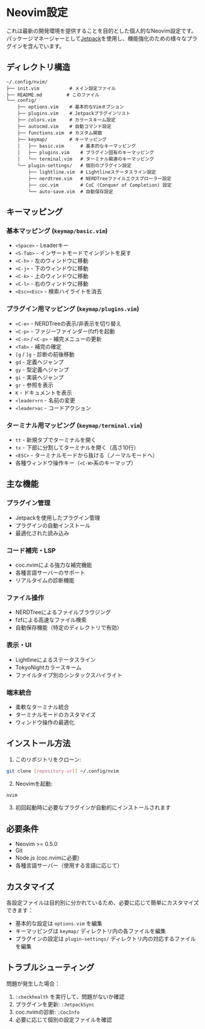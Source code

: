 # Neovim設定

これは最新の開発環境を提供することを目的とした個人的なNeovim設定です。パッケージマネージャーとして[Jetpack](https://github.com/tani/vim-jetpack)を使用し、機能強化のための様々なプラグインを含んでいます。

## ディレクトリ構造

```
~/.config/nvim/
├── init.vim           # メイン設定ファイル
├── README.md         # このファイル
└── config/
    ├── options.vim    # 基本的なVimオプション
    ├── plugins.vim    # Jetpackプラグインリスト
    ├── colors.vim     # カラースキーム設定
    ├── autocmd.vim    # 自動コマンド設定
    ├── functions.vim  # カスタム関数
    ├── keymap/        # キーマッピング
    │   ├── basic.vim      # 基本的なキーマッピング
    │   ├── plugins.vim    # プラグイン固有のキーマッピング
    │   └── terminal.vim   # ターミナル関連のキーマッピング
    └── plugin-settings/   # 個別のプラグイン設定
        ├── lightline.vim  # Lightlineステータスライン設定
        ├── nerdtree.vim   # NERDTreeファイルエクスプローラー設定
        ├── coc.vim        # CoC (Conquer of Completion) 設定
        └── auto-save.vim  # 自動保存設定

```

## キーマッピング

### 基本マッピング (`keymap/basic.vim`)
- `<Space>` - Leaderキー
- `<S-Tab>` - インサートモードでインデントを戻す
- `<C-h>` - 左のウィンドウに移動
- `<C-j>` - 下のウィンドウに移動
- `<C-k>` - 上のウィンドウに移動
- `<C-l>` - 右のウィンドウに移動
- `<Esc><Esc>` - 検索ハイライトを消去

### プラグイン用マッピング (`keymap/plugins.vim`)
- `<C-e>` - NERDTreeの表示/非表示を切り替え
- `<C-p>` - ファジーファインダー(fzf)を起動
- `<C-n>` / `<C-p>` - 補完メニューの更新
- `<Tab>` - 補完の確定
- `[g` / `]g` - 診断の前後移動
- `gd` - 定義へジャンプ
- `gy` - 型定義へジャンプ
- `gi` - 実装へジャンプ
- `gr` - 参照を表示
- `K` - ドキュメントを表示
- `<leader>rn` - 名前の変更
- `<leader>ac` - コードアクション

### ターミナル用マッピング (`keymap/terminal.vim`)
- `tt` - 新規タブでターミナルを開く
- `tx` - 下部に分割してターミナルを開く（高さ10行）
- `<ESC>` - ターミナルモードから抜ける（ノーマルモードへ）
- 各種ウィンドウ操作キー（`<C-W>`系のキーマップ）

## 主な機能

### プラグイン管理
- Jetpackを使用したプラグイン管理
- プラグインの自動インストール
- 最適化された読み込み

### コード補完・LSP
- coc.nvimによる強力な補完機能
- 各種言語サーバーのサポート
- リアルタイムの診断機能

### ファイル操作
- NERDTreeによるファイルブラウジング
- fzfによる高速なファイル検索
- 自動保存機能（特定のディレクトリで有効）

### 表示・UI
- Lightlineによるステータスライン
- TokyoNightカラースキーム
- ファイルタイプ別のシンタックスハイライト

### 端末統合
- 柔軟なターミナル統合
- ターミナルモードのカスタマイズ
- ウィンドウ操作の最適化

## インストール方法

1. このリポジトリをクローン:
```bash
git clone [repository-url] ~/.config/nvim
```

2. Neovimを起動:
```bash
nvim
```

3. 初回起動時に必要なプラグインが自動的にインストールされます

## 必要条件

- Neovim >= 0.5.0
- Git
- Node.js (coc.nvimに必要)
- 各種言語サーバー（使用する言語に応じて）

## カスタマイズ

各設定ファイルは目的別に分かれているため、必要に応じて簡単にカスタマイズできます：

- 基本的な設定は `options.vim` を編集
- キーマッピングは `keymap/` ディレクトリ内の各ファイルを編集
- プラグインの設定は `plugin-settings/` ディレクトリ内の対応するファイルを編集

## トラブルシューティング

問題が発生した場合：

1. `:checkhealth` を実行して、問題がないか確認
2. プラグインを更新: `:JetpackSync`
3. coc.nvimの診断: `:CocInfo`
4. 必要に応じて個別の設定ファイルを確認

